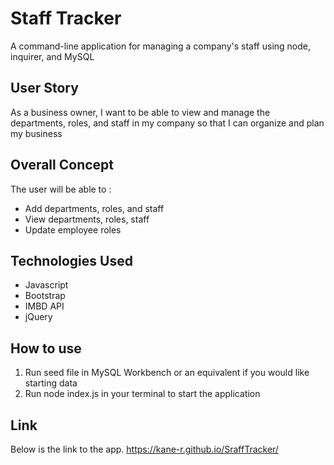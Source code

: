# Staff Tracker

A command-line application for managing a company's staff using node, inquirer, and MySQL

## User Story
As a business owner, I want to be able to view and manage the departments, roles, and staff in my company so that I can organize and plan my business

## Overall Concept

The user will be able to :

<ul> 
<li>Add departments, roles, and staff</li>
<li>View departments, roles, staff</li>
<li>Update employee roles</li>
</ul>

## Technologies Used

<ul>
<li>Javascript</li>
<li>Bootstrap</li>
<li>IMBD API</li>
<li>jQuery</li>
</ul>

## How to use

<ol>
<li>Run seed file in MySQL Workbench or an equivalent if you would like starting data </li>
<li>Run node index.js in your terminal to start the application</li>

</ol>

## Link

Below is the link to the app.
https://kane-r.github.io/SraffTracker/


